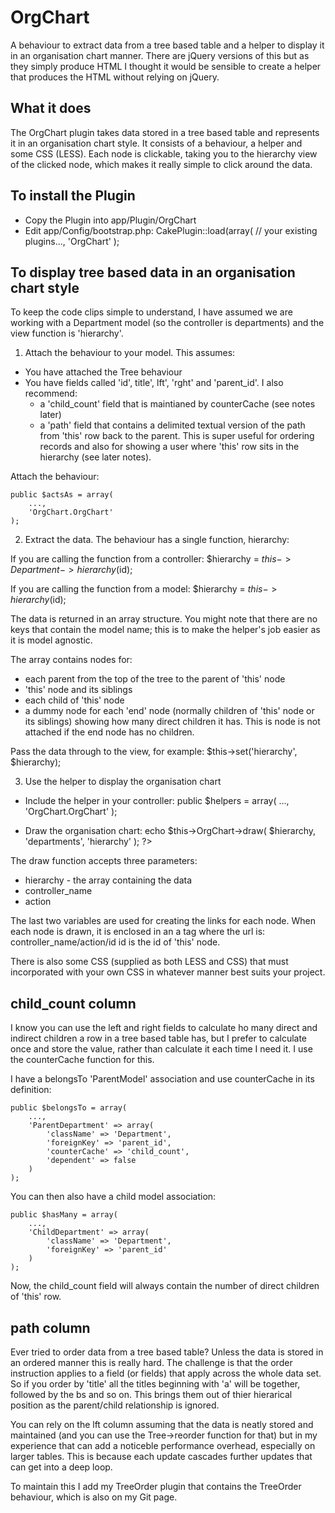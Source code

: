 OrgChart
=============

A behaviour to extract data from a tree based table and a helper to display it in an organisation chart manner. There are jQuery versions of this but as they simply produce HTML I thought it would be sensible to create a helper that produces the HTML without relying on jQuery.

What it does
------------

The OrgChart plugin takes data stored in a tree based table and represents it in an organisation chart style. It consists of a behaviour, a helper and some CSS (LESS). Each node is clickable, taking you to the hierarchy view of the clicked node, which makes it really simple to click around the data.

To install the Plugin
---------------------
* Copy the Plugin into app/Plugin/OrgChart
* Edit app/Config/bootstrap.php:
	CakePlugin::load(array(
		// your existing plugins...,
		'OrgChart'
	);

To display tree based data in an organisation chart style
---------------------------------------------------------

To keep the code clips simple to understand, I have assumed we are working with a Department model (so the controller is departments) and the view function is 'hierarchy'.

1) Attach the behaviour to your model. This assumes:
* You have attached the Tree behaviour
* You have fields called 'id', title', lft', 'rght' and 'parent_id'. I also recommend:
	* a 'child_count' field that is maintianed by counterCache (see notes later)
	* a 'path' field that contains a delimited textual version of the path from 'this' row back to the parent. This is super useful for ordering records and also for showing a user where 'this' row sits in the hierarchy (see later notes).

Attach the behaviour:

	public $actsAs = array(
		...,
		'OrgChart.OrgChart'
	);

2) Extract the data. The behaviour has a single function, hierarchy:

If you are calling the function from a controller:
	$hierarchy = $this->Department->hierarchy($id);

If you are calling the function from a model:
	$hierarchy = $this->hierarchy($id);

The data is returned in an array structure. You might note that there are no keys that contain the model name; this is to make the helper's job easier as it is model agnostic.

The array contains nodes for:

* each parent from the top of the tree to the parent of 'this' node
* 'this' node and its siblings
* each child of 'this' node
* a dummy node for each 'end' node (normally children of 'this' node or its siblings) showing how many direct children it has. This is node is not attached if the end node has no children.

Pass the data through to the view, for example:
$this->set('hierarchy', $hierarchy);

3) Use the helper to display the organisation chart
* Include the helper in your controller:
	public $helpers = array(
		...,
		'OrgChart.OrgChart'
	);

* Draw the organisation chart:
	echo $this->OrgChart->draw(
		$hierarchy,
		'departments',
		'hierarchy'
	); ?>

The draw function accepts three parameters:
* hierarchy - the array containing the data
* controller_name
* action

The last two variables are used for creating the links for each node. When each node is drawn, it is enclosed in an a tag where the url is:
	controller_name/action/id
id is the id of 'this' node.

There is also some CSS (supplied as both LESS and CSS) that must incorporated with your own CSS in whatever manner best suits your project.

child_count column
------------------

I know you can use the left and right fields to calculate ho many direct and indirect children a row in a tree based table has, but I prefer to calculate once and store the value, rather than calculate it each time I need it. I use the counterCache function for this.

I have a belongsTo 'ParentModel' association and use counterCache in its definition:

	public $belongsTo = array(
		...,
		'ParentDepartment' => array(
			'className' => 'Department',
			'foreignKey' => 'parent_id',
			'counterCache' => 'child_count',
			'dependent' => false
		)
	);

You can then also have a child model association:

	public $hasMany = array(
		...,
		'ChildDepartment' => array(
			'className' => 'Department',
			'foreignKey' => 'parent_id'
		)
	);

Now, the child_count field will always contain the number of direct children of 'this' row.

path column
-----------

Ever tried to order data from a tree based table? Unless the data is stored in an ordered manner this is really hard. The challenge is that the order instruction applies to a field (or fields) that apply across the whole data set. So if you order by 'title' all the titles beginning with 'a' will be together, followed by the bs and so on. This brings them out of thier hierarical position as the parent/child relationship is ignored.

You can rely on the lft column assuming that the data is neatly stored and maintained (and you can use the Tree->reorder function for that) but in my experience that can add a noticeble performance overhead, especially on larger tables. This is because each update cascades further updates that can get into a deep loop.

To maintain this I add my TreeOrder plugin that contains the TreeOrder behaviour, which is also on my Git page.